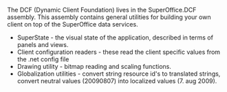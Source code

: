 <properties date="2016-08-04"
SortOrder="10"
/>

The DCF (Dynamic Client Foundation) lives in the SuperOffice.DCF assembly. This assembly contains general utilities for building your own client on top of the SuperOffice data services.

* SuperState - the visual state of the application, described in terms of panels and views.
* Client configuration readers - these read the client specific values from the .net config file
* Drawing utility - bitmap reading and scaling functions.
* Globalization utilities - convert string resource id's to translated strings, convert neutral values (20090807) into localized values (7. aug 2009).
